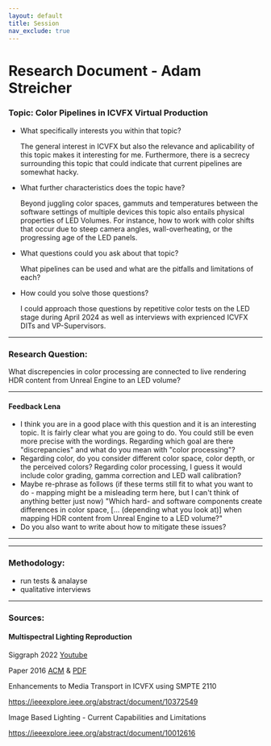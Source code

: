 ```yaml
---
layout: default
title: Session
nav_exclude: true
---
```


# Research Document - Adam Streicher

### Topic: Color Pipelines in ICVFX Virtual Production

* What specifically interests you within that topic? 

    The general interest in ICVFX but also the relevance and aplicability of this topic makes it interesting for me. Furthermore, there is a secrecy surrounding this topic that could indicate that current pipelines are somewhat hacky.

* What further characteristics does the topic have? 

    Beyond juggling color spaces, gammuts and temperatures between the software settings of multiple devices this topic also entails physical properties of LED Volumes. For instance, how to work with color shifts that occur due to steep camera angles, wall-overheating, or the progressing age of the LED panels.

* What questions could you ask about that topic? 

    What pipelines can be used and what are the pitfalls and limitations of each?

* How could you solve those questions? 

    I could approach those questions by repetitive color tests on the LED stage during April 2024 as well as interviews with exprienced ICVFX DITs and VP-Supervisors.

____

### Research Question:

What discrepencies in color processing are connected to live rendering HDR content from Unreal Engine to an LED volume?


---
#### Feedback Lena

* I think you are in a good place with this question and it is an interesting topic. It is fairly clear what you are going to do. You could still be even more precise with the wordings. Regarding which goal are there "discrepancies" and what do you mean with "color processing"?
* Regarding color, do you consider different color space, color depth, or the perceived colors? Regarding color processing, I guess it would include color grading, gamma correction and LED wall calibration?
* Maybe re-phrase as follows (if these terms still fit to what you want to do - mapping might be a misleading term here, but I can't think of anything better just now) "Which hard- and software components create differences in color space, [... (depending what you look at)] when mapping HDR content from Unreal Engine to a LED volume?"
* Do you also want to write about how to mitigate these issues?

---



____

### Methodology:

* run tests & analayse
* qualitative interviews

____

### Sources:

#### Multispectral Lighting Reproduction

Siggraph 2022 [Youtube](https://www.youtube.com/watch?v=9gA_4x9lW48)

Paper 2016 [ACM](https://dl.acm.org/doi/10.1145/2897824.2925934) & [PDF](https://dl.acm.org/doi/pdf/10.1145/2897824.2925934)


Enhancements to Media Transport in ICVFX using SMPTE 2110

https://ieeexplore.ieee.org/abstract/document/10372549

 

Image Based Lighting - Current Capabilities and Limitations

https://ieeexplore.ieee.org/abstract/document/10012616


